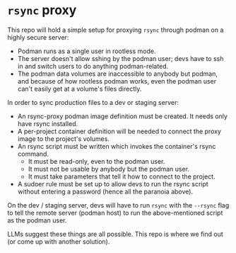 # `rsync` proxy

This repo will hold a simple setup for proxying `rsync` through podman on a
highly secure server:

- Podman runs as a single user in rootless mode.
- The server doesn't allow sshing by the podman user; devs have to ssh in and
  switch users to do anything podman-related.
- The podman data volumes are inaccessible to anybody but podman, and because
  of how rootless podman works, even the podman user can't easily get at a
  volume's files directly.

In order to sync production files to a dev or staging server:

- An rsync-proxy podman image definition must be created. It needs only have
  rsync installed.
- A per-project container definition will be needed to connect the proxy image
  to the project's volumes.
- An rsync script must be written which invokes the container's rsync command.
  - It must be read-only, even to the podman user.
  - It must not be usable by anybody but the podman user.
  - It must take parameters that tell it how to connect to the project.
- A sudoer rule must be set up to allow devs to run the rsync script without
  entering a password (hence all the paranoia above).

On the dev / staging server, devs will have to run `rsync` with the `--rsync`
flag to tell the remote server (podman host) to run the above-mentioned script
as the podman user.

LLMs suggest these things are all possible. This repo is where we find out (or
come up with another solution).
